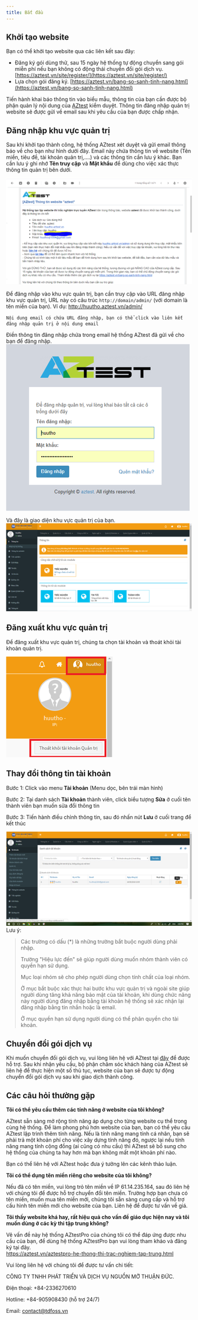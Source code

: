 ```yaml
---
title: Bắt đầu
---
```


## Khởi tạo website

Bạn có thể khởi tạo website qua các liên kết sau đây:

- Đăng ký gói dùng thử, sau 15 ngày hệ thống tự động chuyển sang gói miễn phí nếu bạn không có động thái chuyển đổi gói dịch vụ. [https://aztest.vn/site/register/](https://aztest.vn/site/register/)
- Lựa chọn gói đăng ký. [https://aztest.vn/bang-so-sanh-tinh-nang.html](https://aztest.vn/bang-so-sanh-tinh-nang.html)

Tiến hành khai báo thông tin vào biểu mẫu, thông tin của bạn cần được bộ phận quản lý nội dung của [AZtest](https://aztest.vn) kiểm duyệt. Thông tin đăng nhập quản trị website sẽ được gửi về email sau khi yêu cầu của bạn được chấp nhận.

## Đăng nhập khu vực quản trị

Sau khi khởi tạo thành công, hệ thống AZtest xét duyệt và gửi email thông báo về cho bạn như hình dưới đây. Email này chứa thông tin về website (Tên miền, tiêu đề, tài khoản quản trị,....) và các thông tin cần lưu ý khác. Bạn cần lưu ý ghi nhớ **Tên truy cập** và **Mật khẩu** để dùng cho việc xác thực thông tin quản trị bên dưới.

![](images/start/email_xac_nhan.PNG)

Để đăng nhập vào khu vực quản trị, bạn cần truy cập vào URL đăng nhập khu vực quản trị, URL này có câu trúc `http://domain/admin/` (với domain là tên miền của bạn). Ví dụ: http://huutho.aztest.vn/admin/

```
Nội dung email có chứa URL đăng nhập, bạn có thể click vào liên kết đăng nhập quản trị ở nội dung email
```

Điền thông tin đăng nhập chứa trong email hệ thống AZtest đã gửi về cho bạn để đăng nhập.
![](images/start/dang_nhap.PNG)

Và đây là giao diện khu vực quản trị của bạn.
![](images/start/khu_vuc_quan_tri.PNG)

## Đăng xuất khu vực quản trị

Để đăng xuất khu vực quản trị, chúng ta chọn tài khoản và thoát khỏi tài khoản quản trị.

![](images/start/dang_xuat.png)	

## Thay đổi thông tin tài khoản

Bước 1: Click vào menu **Tài khoản** (Menu dọc, bên trái màn hình)

Bước 2: Tại danh sách **Tài khoản** thành viên, click biểu tượng **Sửa** ở cuối tên thành viên bạn muốn sửa đổi thông tin

Bước 3: Tiến hành điều chỉnh thông tin, sau đó nhấn nút **Lưu** ở cuối trang để kết thúc

![](images/start/sua_tai_khoan.png) 
Lưu ý: 
> Các trường có dấu (*) là những trường bắt buộc người dùng phải nhập.
> 
> Trường "Hiệu lực đến" sẽ giúp người dùng muốn nhóm thành viên có quyền hạn sử dụng.
> 
> Mục loại nhóm sẽ cho phép người dùng chọn tính chất của loại nhóm.
> 
> Ở mục bắt buộc xác thực hai bước khu vực quản trị và ngoài site giúp người dùng tăng khả năng bảo mật của tài khoản, khi dùng chức năng này người dùng đăng nhập bằng tài khoản hệ thống sẽ xác nhận lại đăng nhập bằng tin nhắn hoặc là email.
> 
> Ở mục quyền hạn sử dụng người dùng có thể phân quyền cho tài khoản.

## Chuyển đổi gói dịch vụ

Khi muốn chuyển đổi gói dịch vụ, vui lòng liên hệ với AZtest tại [đây](https://aztest.vn/contact/) để được hỗ trợ. Sau khi nhận yêu cầu, bộ phận chăm sóc khách hàng của AZtest sẽ liên hệ để thực hiện một số thủ tục, website của bạn sẽ được tự động chuyển đổi gói dịch vụ sau khi giao dịch thành công.

## Các câu hỏi thường gặp
**Tôi có thể yêu cầu thêm các tính năng ở website của tôi không?**

AZtest sẵn sàng mở rộng tính năng áp dụng cho từng website cụ thể trong cùng hệ thống. Để làm phong phú hơn website của bạn, bạn có thể yêu cầu AZtest lập trình thêm tính năng. Nếu là tính năng mang tính cá nhân, bạn sẽ phải trả một khoản phí cho việc xây dựng tính năng đó, ngược lại nếu tính năng mang tính cộng đồng (ai cũng có nhu cầu) thì AZtest sẽ bổ sung cho hệ thống của chúng ta hay hơn mà bạn không mất một khoản phí nào.

Bạn có thể liên hệ với AZtest hoặc đưa ý tưởng lên các kênh thảo luận.

**Tôi có thể dụng tên miền riêng cho website của tôi không?**

Nếu đã có tên miền, vui lòng trỏ tên miền về IP 61.14.235.164, sau đó liên hệ với chúng tôi để được hỗ trợ chuyển đổi tên miền.
Trường hợp bạn chưa có tên miền, muốn mua tên miền mới, chúng tôi sẵn sàng cung cấp và hỗ trợ cấu hình tên miền mới cho website của bạn. Liên hệ để được tư vấn về giá.

**Tôi thấy website khá hay, rất hiệu quả cho vấn đề giáo dục hiện nay và tôi muốn dùng ở các kỳ thi tập trung không?** 

Vê vấn đề này hệ thống AZtestPro của chúng tôi có thể đáp ứng được nhu cầu của bạn, để dùng hệ thống AZtestPro bạn vui lòng tham khảo và đăng ký tại đây.   
https://aztest.vn/aztestpro-he-thong-thi-trac-nghiem-tap-trung.html 


Vui lòng liên hệ với chúng tôi để được tư vấn chi tiết:

CÔNG TY TNHH PHÁT TRIỂN VÀ DỊCH VỤ NGUỒN MỞ THUẬN ĐỨC.

Điện thoại: +84-2336270610

Hotline: +84-905908430 (hỗ trợ 24/7)

Email: contact@tdfoss.vn


